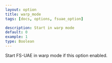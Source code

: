 ```yaml
---
layout: option
title: warp_mode
tags: [docs, options, fsuae_option]

description: Start in warp mode
default: 0
example: 1
type: Boolean
---
```


Start FS-UAE in warp mode if this option enabled.
